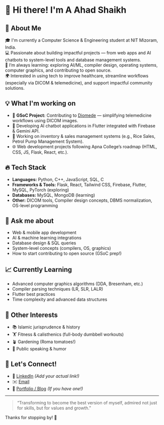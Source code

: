 # 👋 Hi there! I'm A Ahad Shaikh

## 🚀 About Me

🎓 I'm currently a Computer Science & Engineering student at NIT Mizoram, India.  
💻 Passionate about building impactful projects — from web apps and AI chatbots to system-level tools and database management systems.  
🌱 I’m always learning: exploring AI/ML, compiler design, operating systems, computer graphics, and contributing to open source.  
🌍 Interested in using tech to improve healthcare, streamline workflows (especially via DICOM & telemedicine), and support impactful community solutions.  

## 💡 What I'm working on

- 🏥 **GSoC Project:** Contributing to [Diomede](https://github.com/diomede) — simplifying telemedicine workflows using DICOM images.
- 🤖 Developing AI chatbot applications in Flutter integrated with Firebase & Gemini API.
- 🍚 Working on inventory & sales management systems (e.g., Rice Sales, Petrol Pump Management System).
- 🌐 Web development projects following Apna College’s roadmap (HTML, CSS, JS, Flask, React, etc.).

## 🔥 Tech Stack

- **Languages:** Python, C++, JavaScript, SQL, C
- **Frameworks & Tools:** Flask, React, Tailwind CSS, Firebase, Flutter, MySQL, PyTorch (exploring)
- **Databases:** MySQL, MongoDB (learning)
- **Other:** DICOM tools, Compiler design concepts, DBMS normalization, OS-level programming

## 💬 Ask me about

- Web & mobile app development
- AI & machine learning integrations
- Database design & SQL queries
- System-level concepts (compilers, OS, graphics)
- How to start contributing to open source (GSoC prep!)

## 📈 Currently Learning

- Advanced computer graphics algorithms (DDA, Bresenham, etc.)
- Compiler parsing techniques (LR, SLR, LALR)
- Flutter best practices
- Time complexity and advanced data structures

## 🌟 Other Interests

- 📚 Islamic jurisprudence & history
- 🏋️ Fitness & calisthenics (full-body dumbbell workouts)
- 🪴 Gardening (Roma tomatoes!)
- 🎤 Public speaking & humor

## 🤝 Let's Connect!

- 💼 [LinkedIn](#) *(Add your actual link!)*
- ✉️ [Email](mailto:your_email@example.com)
- 📝 [Portfolio / Blog](#) *(If you have one!)*

---

> “Transforming to become the best version of myself, admired not just for skills, but for values and growth.”

Thanks for stopping by! 🌟
